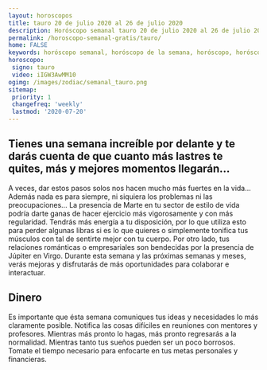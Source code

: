 ```yaml
---
layout: horoscopos
title: tauro 20 de julio 2020 al 26 de julio 2020 
description: Horóscopo semanal tauro 20 de julio 2020 al 26 de julio 2020. Tienes una semana increíble por delante y te darás cuenta de que cuanto más lastres te quites, más y mejores momentos llegarán…
permalink: /horoscopo-semanal-gratis/tauro/
home: FALSE
keywords: horóscopo semanal, horóscopo de la semana, horóscopo, horóscopo gratis,horóscopos, horóscopo esperanza gracia, horoscopos tauro la semana, horóscopos gratis, Tarot, Astrologia, Zodíaco, tauro, horoscopo gratis, semanal
horoscopo:
 signo: tauro
 video: iIGW3AwMM10
ogimg: /images/zodiac/semanal_tauro.png
sitemap:
 priority: 1
 changefreq: 'weekly'
 lastmod: '2020-07-20'
---
```




## Tienes una semana increíble por delante y te darás cuenta de que cuanto más lastres te quites, más y mejores momentos llegarán…

A veces, dar estos pasos solos nos hacen mucho más fuertes en la vida… Además 
 nada es para siempre, ni siquiera los problemas ni las preocupaciones… La presencia de Marte en tu sector de estilo de vida podría darte ganas de hacer ejercicio más vigorosamente y con más regularidad. Tendrás más energía a tu disposición, por lo que utiliza esto para perder algunas libras si es lo que quieres o simplemente tonifica tus músculos con tal de sentirte mejor con tu cuerpo. Por otro lado, tus relaciones románticas o empresariales son bendecidas por la presencia de Júpiter en Virgo. Durante esta semana y las próximas semanas y meses, verás mejoras y disfrutarás de más oportunidades para colaborar e interactuar.

## Dinero

Es importante que ésta semana comuniques tus ideas y necesidades lo más claramente posible. Notifica las cosas difíciles en reuniones con mentores y profesores. Mientras más pronto lo hagas, más pronto regresarás a la normalidad. Mientras tanto tus sueños pueden ser un poco borrosos. Tomate el tiempo necesario para enfocarte en tus metas personales y financieras.